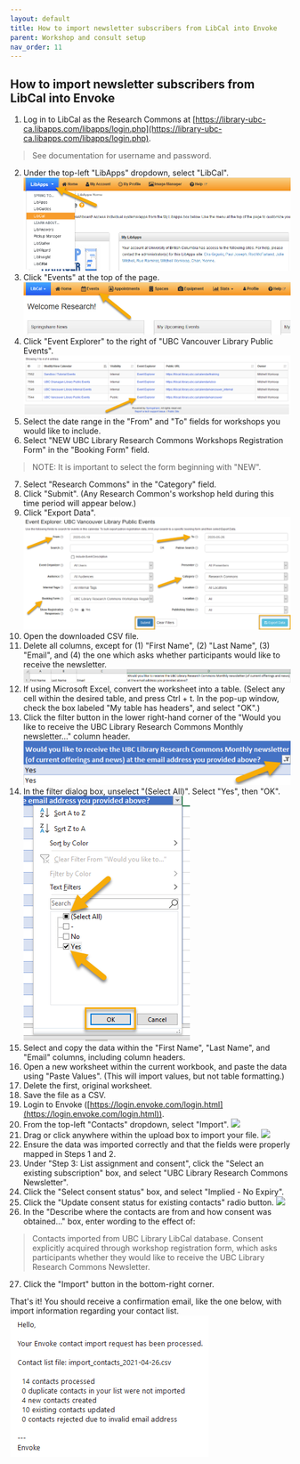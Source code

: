 ```yaml
---
layout: default
title: How to import newsletter subscribers from LibCal into Envoke
parent: Workshop and consult setup
nav_order: 11
---
```

## How to import newsletter subscribers from LibCal into Envoke
1. Log in to LibCal as the Research Commons at [https://library-ubc-ca.libapps.com/libapps/login.php](https://library-ubc-ca.libapps.com/libapps/login.php).
  > See documentation for username and password.
2. Under the top-left "LibApps" dropdown, select "LibCal".
![](../assets/images/libcal_dropdown.png)
3. Click "Events" at the top of the page.
![](../assets/images/events_button.png)
4. Click "Event Explorer" to the right of "UBC Vancouver Library Public Events".
![](../assets/images/event_explorer.png)
5. Select the date range in the "From" and "To" fields for workshops you would like to include.
6. Select "NEW UBC Library Research Commons Workshops Registration Form" in the "Booking Form" field.
  > NOTE: It is important to select the form beginning with "NEW".
7. Select "Research Commons" in the "Category" field.
8. Click "Submit". (Any Research Common's workshop held during this time period will appear below.)
9. Click "Export Data".
![](../assets/images/event_explorer_fields.png)
10. Open the downloaded CSV file.
11. Delete all columns, except for (1) "First Name", (2) "Last Name", (3) "Email", and (4) the one which asks whether participants would like to receive the newsletter.
![](../assets/images/column_names.png)
12. If using Microsoft Excel, convert the worksheet into a table. (Select any cell within the desired table, and press Ctrl + t. In the pop-up window, check the box labeled "My table has headers", and select "OK".)
13. Click the filter button in the lower right-hand corner of the "Would you like to receive the UBC Library Research Commons Monthly newsletter..." column header.    
![](../assets/images/filter_button.png)
14. In the filter dialog box, unselect "(Select All)". Select "Yes", then "OK".    
![](../assets/images/filter_popup.png)
15. Select and copy the data within the "First Name", "Last Name", and "Email" columns, including column headers.
16. Open a new worksheet within the current workbook, and paste the data using "Paste Values". (This will import values, but not table formatting.)
17. Delete the first, original worksheet.
18. Save the file as a CSV.
19. Login to Envoke ([https://login.envoke.com/login.html](https://login.envoke.com/login.html)).
20. From the top-left "Contacts" dropdown, select "Import".
![](../assets/contacts_dropdown.png)
21. Drag or click anywhere within the upload box to import your file.
![](../assets/upload_box.png)
22. Ensure the data was imported correctly and that the fields were properly mapped in Steps 1 and 2.
23. Under "Step 3: List assignment and consent", click the "Select an existing subscription" box, and select "UBC Library Research Commons Newsletter".
24. Click the "Select consent status" box, and select "Implied - No Expiry".
25. Click the "Update consent status for existing contacts" radio button.
![](../assets/step_3.png)
26. In the "Describe where the contacts are from and how consent was obtained..." box, enter wording to the effect of:
  > Contacts imported from UBC Library LibCal database. Consent explicitly acquired through workshop registration form, which asks participants whether they would like to receive the UBC Library Research Commons Newsletter.
27. Click the "Import" button in the bottom-right corner.

That's it! You should receive a confirmation email, like the one below, with import information regarding your contact list.
![](../assets/images/email.png)
